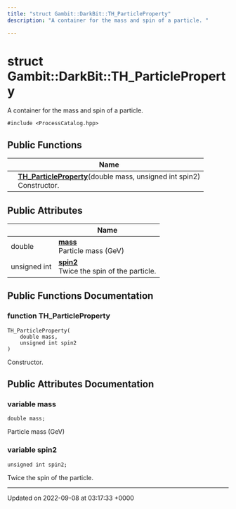 ```yaml
---
title: "struct Gambit::DarkBit::TH_ParticleProperty"
description: "A container for the mass and spin of a particle. "

---
```


# struct Gambit::DarkBit::TH_ParticleProperty



A container for the mass and spin of a particle. 


`#include <ProcessCatalog.hpp>`

## Public Functions

|                | Name           |
| -------------- | -------------- |
| | **[TH_ParticleProperty](/documentation/code/classes/structgambit_1_1darkbit_1_1th__particleproperty/#function-th-particleproperty)**(double mass, unsigned int spin2)<br>Constructor.  |

## Public Attributes

|                | Name           |
| -------------- | -------------- |
| double | **[mass](/documentation/code/classes/structgambit_1_1darkbit_1_1th__particleproperty/#variable-mass)** <br>Particle mass (GeV)  |
| unsigned int | **[spin2](/documentation/code/classes/structgambit_1_1darkbit_1_1th__particleproperty/#variable-spin2)** <br>Twice the spin of the particle.  |

## Public Functions Documentation

### function TH_ParticleProperty

```
TH_ParticleProperty(
    double mass,
    unsigned int spin2
)
```

Constructor. 

## Public Attributes Documentation

### variable mass

```
double mass;
```

Particle mass (GeV) 

### variable spin2

```
unsigned int spin2;
```

Twice the spin of the particle. 

-------------------------------

Updated on 2022-09-08 at 03:17:33 +0000